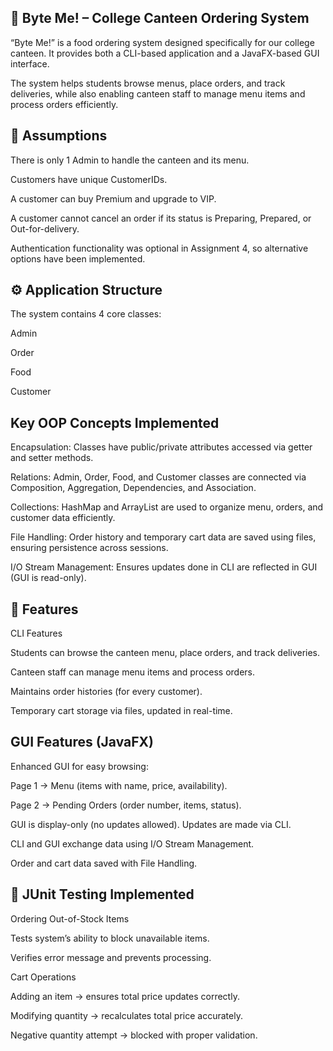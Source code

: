 ## 🍔 Byte Me! – College Canteen Ordering System

“Byte Me!” is a food ordering system designed specifically for our college canteen. It provides both a CLI-based application and a JavaFX-based GUI interface.

The system helps students browse menus, place orders, and track deliveries, while also enabling canteen staff to manage menu items and process orders efficiently.

## 📌 Assumptions

There is only 1 Admin to handle the canteen and its menu.

Customers have unique CustomerIDs.

A customer can buy Premium and upgrade to VIP.

A customer cannot cancel an order if its status is Preparing, Prepared, or Out-for-delivery.

Authentication functionality was optional in Assignment 4, so alternative options have been implemented.

## ⚙️ Application Structure

The system contains 4 core classes:

   Admin

   Order

   Food

   Customer

## Key OOP Concepts Implemented

Encapsulation: Classes have public/private attributes accessed via getter and setter methods.

Relations: Admin, Order, Food, and Customer classes are connected via Composition, Aggregation, Dependencies, and Association.

Collections: HashMap and ArrayList are used to organize menu, orders, and customer data efficiently.

File Handling: Order history and temporary cart data are saved using files, ensuring persistence across sessions.

I/O Stream Management: Ensures updates done in CLI are reflected in GUI (GUI is read-only).

## 🎯 Features
CLI Features

  Students can browse the canteen menu, place orders, and track deliveries.

  Canteen staff can manage menu items and process orders.

  Maintains order histories (for every customer).

  Temporary cart storage via files, updated in real-time.

## GUI Features (JavaFX)

Enhanced GUI for easy browsing:

Page 1 → Menu (items with name, price, availability).

Page 2 → Pending Orders (order number, items, status).

GUI is display-only (no updates allowed). Updates are made via CLI.

CLI and GUI exchange data using I/O Stream Management.

Order and cart data saved with File Handling.

## 🧪 JUnit Testing Implemented

  Ordering Out-of-Stock Items

  Tests system’s ability to block unavailable items.

  Verifies error message and prevents processing.

  Cart Operations

  Adding an item → ensures total price updates correctly.

  Modifying quantity → recalculates total price accurately.

  Negative quantity attempt → blocked with proper validation.
